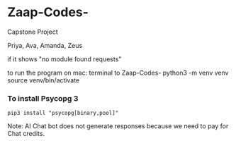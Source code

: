# Zaap-Codes-
Capstone Project 

Priya, Ava, Amanda, Zeus

if it shows "no module found requests" 

to run the program on mac:
terminal to Zaap-Codes-
python3 -m venv venv
source venv/bin/activate

### To install Psycopg 3

```pip3 install "psycopg[binary,pool]"```

Note: AI Chat bot does not generate responses because we need to pay for Chat credits.
